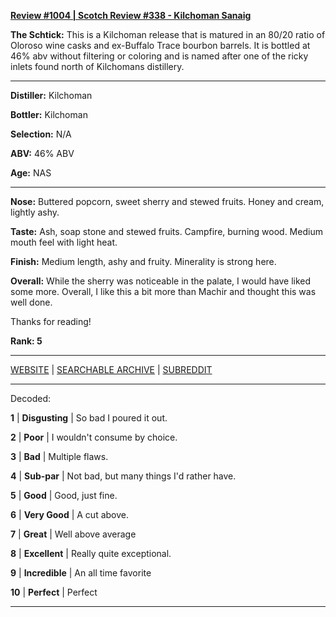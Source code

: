 
[**Review #1004 | Scotch Review #338 - Kilchoman Sanaig**]( https://t8ke.review/review-1004-kilchoman-sanaig/)

**The Schtick:** This is a Kilchoman release that is matured in an 80/20 ratio of Oloroso wine casks and ex-Buffalo Trace bourbon barrels. It is bottled at 46% abv without filtering or coloring and is named after one of the ricky inlets found north of Kilchomans distillery. 

-----

**Distiller:** Kilchoman 

**Bottler:** Kilchoman

**Selection:** N/A

**ABV:**  46% ABV

**Age:** NAS 

-----

**Nose:**  Buttered popcorn, sweet sherry and stewed fruits. Honey and cream, lightly ashy. 

**Taste:** Ash, soap stone and stewed fruits. Campfire, burning wood. Medium mouth feel with light heat.

**Finish:** Medium length, ashy and fruity. Minerality is strong here.

**Overall:** While the sherry was noticeable in the palate, I would have liked some more. Overall, I like this a bit more than Machir and thought this was well done. 

Thanks for reading!

**Rank: 5**



-----

[WEBSITE](https://t8ke.review) | [SEARCHABLE ARCHIVE](https://t8ke.review/review-archive/) | [SUBREDDIT](https://reddit.com/r/t8kereviews)

-----

Decoded:

**1** | **Disgusting** | So bad I poured it out.

**2** | **Poor** | I wouldn't consume by choice.

**3** | **Bad** | Multiple flaws.

**4** | **Sub-par** | Not bad, but many things I'd rather have.

**5** | **Good** | Good, just fine.

**6** | **Very Good** | A cut above.

**7** | **Great** | Well above average

**8** | **Excellent** | Really quite exceptional.

**9** | **Incredible** | An all time favorite

**10** | **Perfect** | Perfect

----

